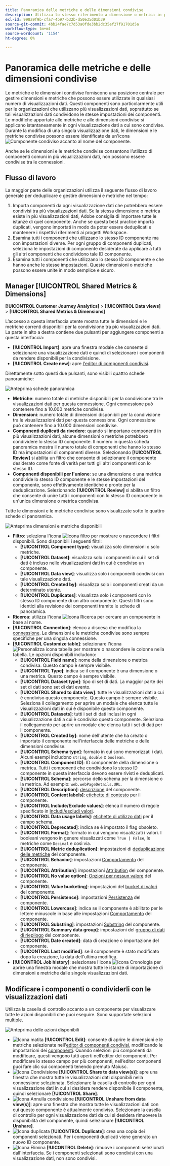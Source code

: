 ```yaml
---
title: Panoramica delle metriche e delle dimensioni condivise
description: Utilizza lo stesso riferimento a dimensione o metrica in più visualizzazioni dati.
exl-id: 998a9f9b-cfa7-4b97-b32b-d50e35d01b39
source-git-commit: 4bb24fae7c7d53a0fde3bb2dc35ef27f91701d5a
workflow-type: tm+mt
source-wordcount: '1154'
ht-degree: 0%

---
```


# Panoramica delle metriche e delle dimensioni condivise

Le metriche e le dimensioni condivise forniscono una posizione centrale per gestire dimensioni e metriche che possono essere utilizzate in qualsiasi numero di visualizzazioni dati. Questi componenti sono particolarmente utili per le organizzazioni che utilizzano più visualizzazioni dati, soprattutto se tali visualizzazioni dati condividono le stesse impostazioni dei componenti. Le modifiche apportate alle metriche e alle dimensioni condivise si applicano istantaneamente in ogni visualizzazione dati a cui sono condivise. Durante la modifica di una singola visualizzazione dati, le dimensioni e le metriche condivise possono essere identificate da un&#39;icona ![Componente condiviso](/help/assets/icons/CCLibrary.svg) accanto al nome del componente.

Anche se le dimensioni e le metriche condivise consentono l’utilizzo di componenti comuni in più visualizzazioni dati, non possono essere condivise tra le connessioni.

## Flusso di lavoro

La maggior parte delle organizzazioni utilizza il seguente flusso di lavoro generale per deduplicare e gestire dimensioni e metriche nel tempo:

1. Importa componenti da ogni visualizzazione dati che potrebbero essere condivisi tra più visualizzazioni dati. Se la stessa dimensione o metrica esiste in più visualizzazioni dati, Adobe consiglia di importare tutte le istanze di quel componente. Anche se questa best practice importa duplicati, vengono importati in modo da poter essere deduplicati e mantenere i rispettivi riferimenti ai progetti Workspace.
1. Esamina tutti i componenti che utilizzano lo stesso ID componente ma con impostazioni diverse. Per ogni gruppo di componenti duplicati, seleziona le impostazioni di componente desiderate da applicare a tutti gli altri componenti che condividono tale ID componente.
1. Esamina tutti i componenti che utilizzano lo stesso ID componente e che hanno anche le stesse impostazioni. Queste dimensioni o metriche possono essere unite in modo semplice e sicuro.

## Manager [!UICONTROL Shared Metrics & Dimensions]

**[!UICONTROL Customer Journey Analytics]** > **[!UICONTROL Data views]** > **[!UICONTROL Shared Metrics & Dimensions]**

L’accesso a questa interfaccia utente mostra tutte le dimensioni e le metriche correnti disponibili per la condivisione tra più visualizzazioni dati. La parte in alto a destra contiene due pulsanti per aggiungere componenti a questa interfaccia:

* **[!UICONTROL Import]**: apre una finestra modale che consente di selezionare una visualizzazione dati e quindi di selezionare i componenti da rendere disponibili per la condivisione.
* **[!UICONTROL Create new]**: apre [l&#39;editor di componenti condivisi](shared-component-editor.md).

Direttamente sotto questi due pulsanti, sono visibili quattro schede panoramiche:

![Anteprima schede panoramica](assets/overview-cards.png)

* **Metriche**: numero totale di metriche disponibili per la condivisione tra le visualizzazioni dati per questa connessione. Ogni connessione può contenere fino a 10.000 metriche condivise.
* **Dimensioni**: numero totale di dimensioni disponibili per la condivisione tra le visualizzazioni dati per questa connessione. Ogni connessione può contenere fino a 10.000 dimensioni condivise.
* **Componenti duplicati da rivedere**: quando si importano componenti in più visualizzazioni dati, alcune dimensioni o metriche potrebbero condividere lo stesso ID componente. Il numero in questa scheda panoramica mostra il numero totale di componenti che hanno lo stesso ID ma impostazioni di componenti diverse. Selezionando **[!UICONTROL Review]** si abilita un filtro che consente di selezionare il componente desiderato come fonte di verità per tutti gli altri componenti con lo stesso ID.
* **Componenti disponibili per l&#39;unione**: se una dimensione o una metrica condivide lo stesso ID componente e le stesse impostazioni del componente, sono effettivamente identiche e pronte per la deduplicazione. Selezionando **[!UICONTROL Review]** si abilita un filtro che consente di unire tutti i componenti con lo stesso ID componente in un&#39;unica dimensione o metrica condivisa.

Tutte le dimensioni e le metriche condivise sono visualizzate sotto le quattro schede di panoramica.

![Anteprima dimensioni e metriche disponibili](assets/shared-metrics-dimensions.png)

* **Filtro**: seleziona l&#39;icona ![Icona filtro](../../assets/icons/Filter.svg) per mostrare o nascondere i filtri disponibili. Sono disponibili i seguenti filtri:
   * **[!UICONTROL Component type]**: visualizza solo dimensioni o solo metriche.
   * **[!UICONTROL Dataset]**: visualizza solo i componenti in cui il set di dati è incluso nelle visualizzazioni dati in cui è condiviso un componente.
   * **[!UICONTROL Data view]**: visualizza solo i componenti condivisi con tale visualizzazione dati.
   * **[!UICONTROL Created by]**: visualizza solo i componenti creati da un determinato utente.
   * **[!UICONTROL Duplicates]**: visualizza solo i componenti con lo stesso ID componente di un altro componente. Questi filtri sono identici alla revisione dei componenti tramite le schede di panoramica.
* **Ricerca**: utilizza l&#39;icona ![Icona Ricerca](../../assets/icons/Search.svg) per cercare un componente in base al nome.
* **[!UICONTROL Connection]**: elenco a discesa che modifica la [connessione](/help/connections/overview.md). Le dimensioni e le metriche condivise sono sempre specifiche per una singola connessione.
* **[!UICONTROL Customize table]**: selezionare l&#39;icona ![Personalizza icona tabella](/help/assets/icons/ColumnSetting.svg) per mostrare o nascondere le colonne nella tabella. Le opzioni disponibili includono:
   * **[!UICONTROL Field name]**: nome della dimensione o metrica condivisa. Questo campo è sempre visibile.
   * **[!UICONTROL Type]**: indica se il componente è una dimensione o una metrica. Questo campo è sempre visibile.
   * **[!UICONTROL Dataset type]**: tipo di set di dati. La maggior parte dei set di dati sono set di dati evento.
   * **[!UICONTROL Shared to data view]**: tutte le visualizzazioni dati a cui è condiviso questo componente. Questo campo è sempre visibile. Seleziona il collegamento per aprire un modale che elenca tutte le visualizzazioni dati in cui è disponibile questo componente.
   * **[!UICONTROL Datasets]**: tutti i set di dati inclusi in ogni visualizzazione dati a cui è condiviso questo componente. Seleziona il collegamento per aprire un modale che elenca tutti i set di dati per il componente.
   * **[!UICONTROL Created by]**: nome dell&#39;utente che ha creato o importato il componente nell&#39;interfaccia delle metriche e delle dimensioni condivise.
   * **[!UICONTROL Schema type]**: formato in cui sono memorizzati i dati. Alcuni esempi includono `string`, `double` o `boolean`.
   * **[!UICONTROL Component ID]**: ID componente della dimensione o metrica. Tutti i componenti che condividono lo stesso ID componente in questa interfaccia devono essere rivisti e deduplicati.
   * **[!UICONTROL Schema]**: percorso dello schema per la dimensione o la metrica. Ad esempio: `web.webPageDetails.URL`.
   * **[!UICONTROL Description]**: [descrizione](/help/data-views/component-settings/overview.md) del componente.
   * **[!UICONTROL Context labels]**: [etichette di contesto](/help/data-views/component-settings/overview.md) per il componente.
   * **[!UICONTROL Include/Exclude values]**: elenca il numero di regole specificato in [Includi/escludi valori](/help/data-views/component-settings/include-exclude-values.md).
   * **[!UICONTROL Data usage labels]**: [etichette di utilizzo dati](https://experienceleague.adobe.com/en/docs/experience-platform/data-governance/labels/overview) per il campo schema.
   * **[!UICONTROL Deprecated]**: indica se è impostato il flag obsoleto.
   * **[!UICONTROL Format]**: formato in cui vengono visualizzati i valori. I booleani vengono in genere visualizzati come `True | False`, le metriche come `Decimal` e così via.
   * **[!UICONTROL Metric deduplication]**: impostazioni di [deduplicazione delle metriche](/help/data-views/component-settings/metric-deduplication.md) del componente.
   * **[!UICONTROL Behavior]**: impostazioni [Comportamento](/help/data-views/component-settings/behavior.md) del componente.
   * **[!UICONTROL Attribution]**: impostazioni [Attribution](/help/data-views/component-settings/attribution.md) del componente.
   * **[!UICONTROL No value option]**: [Opzioni per nessun valore](/help/data-views/component-settings/no-value-options.md) del componente.
   * **[!UICONTROL Value bucketing]**: impostazioni del [bucket di valori](/help/data-views/component-settings/value-bucketing.md) del componente.
   * **[!UICONTROL Persistence]**: impostazioni [Persistenza](/help/data-views/component-settings/persistence.md) del componente.
   * **[!UICONTROL Lowercase]**: indica se il componente è abilitato per le lettere minuscole in base alle impostazioni [Comportamento](/help/data-views/component-settings/behavior.md) del componente.
   * **[!UICONTROL Substring]**: impostazioni [Substring](/help/data-views/component-settings/substring.md) del componente.
   * **[!UICONTROL Summary data group]**: impostazioni del [gruppo di dati di riepilogo](/help/data-views/component-settings/summary-data-group.md) del componente.
   * **[!UICONTROL Date created]**: data di creazione o importazione del componente.
   * **[!UICONTROL Last modified]**: se il componente è stato modificato dopo la creazione, la data dell&#39;ultima modifica.
* **[!UICONTROL Job history]**: selezionare l&#39;icona ![Icona Cronologia](/help/assets/icons/History.svg) per aprire una finestra modale che mostra tutte le istanze di importazione di dimensioni e metriche dalle singole visualizzazioni dati.

## Modificare i componenti o condividerli con le visualizzazioni dati

Utilizza la casella di controllo accanto a un componente per visualizzare tutte le azioni disponibili che puoi eseguire. Sono supportate selezioni multiple.

![Anteprima delle azioni disponibili](assets/smd-actions.png)

* ![Icona matita](/help/assets/icons/Edit.svg) **[!UICONTROL Edit]**: consente di aprire le dimensioni e le metriche selezionate nell&#39;[editor di componenti condivisi](shared-component-editor.md), modificando le impostazioni dei [componenti](/help/data-views/component-settings/overview.md). Quando selezioni più componenti da modificare, questi vengono tutti aperti nell’editor dei componenti. Per modificare lo stesso campo per più componenti, nell’editor componenti puoi fare clic sui componenti tenendo premuto Maiusc.
* ![Icona Condivisione](/help/assets/icons/ShareAlt.svg) **[!UICONTROL Share to data view(s)]**: apre una finestra che mostra tutte le visualizzazioni dati disponibili nella connessione selezionata. Selezionare la casella di controllo per ogni visualizzazione dati in cui si desidera rendere disponibile il componente, quindi selezionare **[!UICONTROL Share]**.
* ![Icona Annulla condivisione](/help/assets/icons/SaveTo.svg) **[!UICONTROL Unshare from data view(s)]**: apre una finestra che mostra tutte le visualizzazioni dati con cui questo componente è attualmente condiviso. Selezionare la casella di controllo per ogni visualizzazione dati da cui si desidera rimuovere la disponibilità del componente, quindi selezionare **[!UICONTROL Unshare]**.
* ![Icona duplicata](/help/assets/icons/Copy.svg) **[!UICONTROL Duplicate]**: crea una copia dei componenti selezionati. Per i componenti duplicati viene generato un nuovo ID componente.
* ![Icona Elimina](/help/assets/icons/Delete.svg) **[!UICONTROL Delete]**: rimuove i componenti selezionati dall&#39;interfaccia. Se i componenti selezionati sono condivisi con una visualizzazione dati, non sono condivisi.
